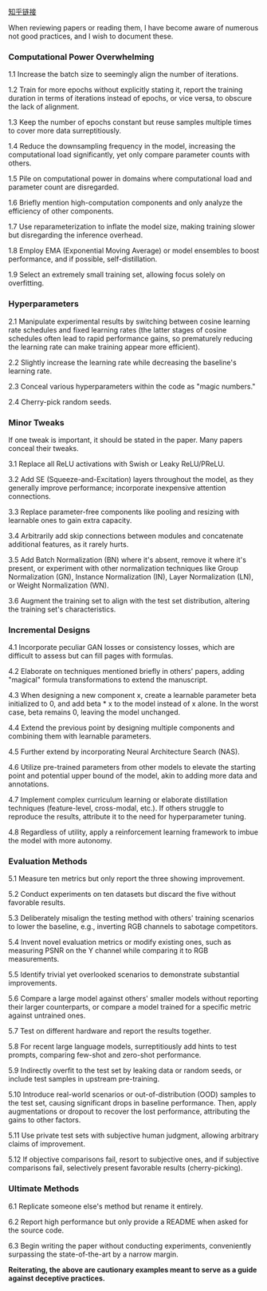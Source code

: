 [知乎链接](https://www.zhihu.com/question/347847220/answer/26536819499)

When reviewing papers or reading them, I have become aware of numerous not good practices, and I wish to document these.

### Computational Power Overwhelming

1.1 Increase the batch size to seemingly align the number of iterations.

1.2 Train for more epochs without explicitly stating it, report the training duration in terms of iterations instead of epochs, or vice versa, to obscure the lack of alignment.

1.3 Keep the number of epochs constant but reuse samples multiple times to cover more data surreptitiously.

1.4 Reduce the downsampling frequency in the model, increasing the computational load significantly, yet only compare parameter counts with others.

1.5 Pile on computational power in domains where computational load and parameter count are disregarded.

1.6 Briefly mention high-computation components and only analyze the efficiency of other components.

1.7 Use reparameterization to inflate the model size, making training slower but disregarding the inference overhead.

1.8 Employ EMA (Exponential Moving Average) or model ensembles to boost performance, and if possible, self-distillation.

1.9 Select an extremely small training set, allowing focus solely on overfitting.

### Hyperparameters

2.1 Manipulate experimental results by switching between cosine learning rate schedules and fixed learning rates (the latter stages of cosine schedules often lead to rapid performance gains, so prematurely reducing the learning rate can make training appear more efficient).

2.2 Slightly increase the learning rate while decreasing the baseline's learning rate.

2.3 Conceal various hyperparameters within the code as "magic numbers."

2.4 Cherry-pick random seeds.

### Minor Tweaks

If one tweak is important, it should be stated in the paper. Many papers conceal their tweaks.

3.1 Replace all ReLU activations with Swish or Leaky ReLU/PReLU.

3.2 Add SE (Squeeze-and-Excitation) layers throughout the model, as they generally improve performance; incorporate inexpensive attention connections.

3.3 Replace parameter-free components like pooling and resizing with learnable ones to gain extra capacity.

3.4 Arbitrarily add skip connections between modules and concatenate additional features, as it rarely hurts.

3.5 Add Batch Normalization (BN) where it's absent, remove it where it's present, or experiment with other normalization techniques like Group Normalization (GN), Instance Normalization (IN), Layer Normalization (LN), or Weight Normalization (WN).

3.6 Augment the training set to align with the test set distribution, altering the training set's characteristics.

### Incremental Designs

4.1 Incorporate peculiar GAN losses or consistency losses, which are difficult to assess but can fill pages with formulas.

4.2 Elaborate on techniques mentioned briefly in others' papers, adding "magical" formula transformations to extend the manuscript.

4.3 When designing a new component x, create a learnable parameter beta initialized to 0, and add beta * x to the model instead of x alone. In the worst case, beta remains 0, leaving the model unchanged.

4.4 Extend the previous point by designing multiple components and combining them with learnable parameters.

4.5 Further extend by incorporating Neural Architecture Search (NAS).

4.6 Utilize pre-trained parameters from other models to elevate the starting point and potential upper bound of the model, akin to adding more data and annotations.

4.7 Implement complex curriculum learning or elaborate distillation techniques (feature-level, cross-modal, etc.). If others struggle to reproduce the results, attribute it to the need for hyperparameter tuning.

4.8 Regardless of utility, apply a reinforcement learning framework to imbue the model with more autonomy.

### Evaluation Methods

5.1 Measure ten metrics but only report the three showing improvement.

5.2 Conduct experiments on ten datasets but discard the five without favorable results.

5.3 Deliberately misalign the testing method with others' training scenarios to lower the baseline, e.g., inverting RGB channels to sabotage competitors.

5.4 Invent novel evaluation metrics or modify existing ones, such as measuring PSNR on the Y channel while comparing it to RGB measurements.

5.5 Identify trivial yet overlooked scenarios to demonstrate substantial improvements.

5.6 Compare a large model against others' smaller models without reporting their larger counterparts, or compare a model trained for a specific metric against untrained ones.

5.7 Test on different hardware and report the results together.

5.8 For recent large language models, surreptitiously add hints to test prompts, comparing few-shot and zero-shot performance.

5.9 Indirectly overfit to the test set by leaking data or random seeds, or include test samples in upstream pre-training.

5.10 Introduce real-world scenarios or out-of-distribution (OOD) samples to the test set, causing significant drops in baseline performance. Then, apply augmentations or dropout to recover the lost performance, attributing the gains to other factors.

5.11 Use private test sets with subjective human judgment, allowing arbitrary claims of improvement.

5.12 If objective comparisons fail, resort to subjective ones, and if subjective comparisons fail, selectively present favorable results (cherry-picking).

### Ultimate Methods

6.1 Replicate someone else's method but rename it entirely.

6.2 Report high performance but only provide a README when asked for the source code.

6.3 Begin writing the paper without conducting experiments, conveniently surpassing the state-of-the-art by a narrow margin.

**Reiterating, the above are cautionary examples meant to serve as a guide against deceptive practices.**
